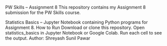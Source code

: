 PW Skills – Assignment 8 This repository contains my Assignment 8 submission for the PW Skills course.

Statistics Basics – Jupyter Notebook containing Python programs for Assignment 8. How to Run Download or clone this repository. Open statistics_basics in Jupyter Notebook or Google Colab. Run each cell to see the output. Author: Shreyash Sunil Pawar
